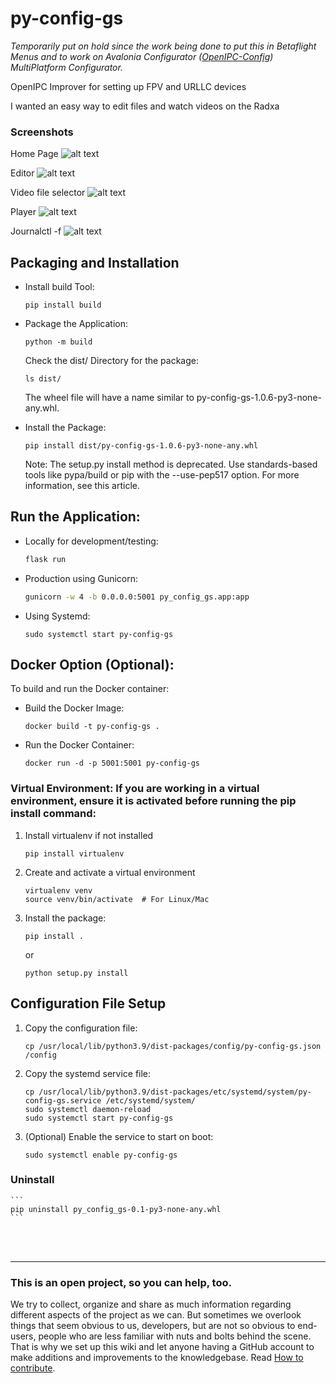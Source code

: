 # py-config-gs

*Temporarily put on hold since the work being done to put this in Betaflight Menus and to work on Avalonia Configurator ([OpenIPC-Config](https://github.com/mikecarr/OpenIPC-Config)) MultiPlatform Configurator.*

OpenIPC Improver for setting up FPV and URLLC devices

I wanted an easy way to edit files and watch videos on the Radxa


### Screenshots
Home Page
![alt text](images/home.png)

Editor
![alt text](images/editor.png)

Video file selector
![alt text](images/v_select.png)

Player
![alt text](images/v_player.png)

Journalctl -f
![alt text](images/journal.png)



## Packaging and Installation

* Install build Tool:
    ```
    pip install build
    ```

* Package the Application:
    ```
    python -m build
    ```

    Check the dist/ Directory for the package:
    ```
    ls dist/
    ``` 

    The wheel file will have a name similar to py-config-gs-1.0.6-py3-none-any.whl.

* Install the Package:
    ```
    pip install dist/py-config-gs-1.0.6-py3-none-any.whl
    ```

    Note: The setup.py install method is deprecated. Use standards-based tools like pypa/build or pip with the --use-pep517 option. For more information, see this article.



## Run the Application:

* Locally for development/testing:
    ```bash
    flask run
    ```

* Production using Gunicorn:
    ```bash
    gunicorn -w 4 -b 0.0.0.0:5001 py_config_gs.app:app
    ```
* Using Systemd:
    ```
    sudo systemctl start py-config-gs
    ```

## Docker Option (Optional):

To build and run the Docker container:

* Build the Docker Image:
    ```
    docker build -t py-config-gs .
    ```

* Run the Docker Container:
    ```
    docker run -d -p 5001:5001 py-config-gs
    ```


### Virtual Environment: If you are working in a virtual environment, ensure it is activated before running the pip install command:

1. Install virtualenv if not installed
    ```
    pip install virtualenv
    ```

2. Create and activate a virtual environment
    ```
    virtualenv venv
    source venv/bin/activate  # For Linux/Mac
    ```
3. Install the package:
    ```
    pip install .
    ```
    or
    ```
    python setup.py install
    ```

## Configuration File Setup

1. Copy the configuration file:
    ```
    cp /usr/local/lib/python3.9/dist-packages/config/py-config-gs.json /config
    ```

2. Copy the systemd service file:
    ```
    cp /usr/local/lib/python3.9/dist-packages/etc/systemd/system/py-config-gs.service /etc/systemd/system/
    sudo systemctl daemon-reload
    sudo systemctl start py-config-gs
    ```

3. (Optional) Enable the service to start on boot:
    ```
    sudo systemctl enable py-config-gs
    ```



### Uninstall
    ```
    pip uninstall py_config_gs-0.1-py3-none-any.whl
    ```

<br><br>
<hr>
<h3>This is an open project, so you can help, too.</h3>

We try to collect, organize and share as much information regarding different aspects of the project as we can. But sometimes we overlook things that seem obvious to us, developers, but are not so obvious to end-users, people who are less familiar with nuts and bolts behind the scene. That is why we set up this wiki and let anyone having a GitHub account to make additions and improvements to the knowledgebase. Read [How to contribute](https://github.com/OpenIPC/wiki/blob/master/en/contribute.md).

